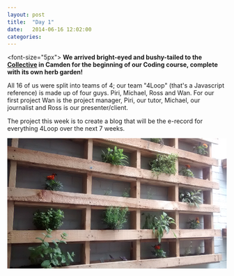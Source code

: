 ```yaml
---
layout: post
title:  "Day 1"
date:   2014-06-16 12:02:00
categories:
---
```

<font-size="5px">
<b>We arrived bright-eyed and bushy-tailed to the <a href="http://camdencollective.co.uk/">Collective</a> in Camden for the beginning of our Coding course, complete with its own herb garden!</b> </font>

All 16 of us were split into teams of 4; our team "4Loop" (that's a Javascript reference) is made up of four guys. Piri, Michael, Ross and Wan. For our first project Wan is the project manager, Piri, our tutor, Michael, our journalist and Ross is our presenter/client.

The project this week is to create a blog that will be the e-record for everything 4Loop over the next 7 weeks.

<img class="garden" src = "https://raw.githubusercontent.com/wsfan/4loop/gh-pages/images/IMG_20140619_112130466.jpg" width="639" height="300" /> 
